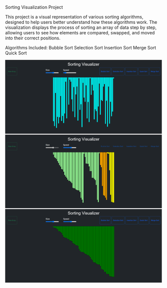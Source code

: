 Sorting Visualization Project

This project is a visual representation of various sorting algorithms, designed to help users better understand how these algorithms work. The visualization displays the process of sorting an array of data step by step, allowing users to see how elements are compared, swapped, and moved into their correct positions.

Algorithms Included:
  Bubble Sort
  Selection Sort
  Insertion Sort
  Merge Sort
  Quick Sort

<img src="img/img1.png"> <br/>
<img src="img/img2.png"> <br/>
<img src="img/img3.png"> <br/>
